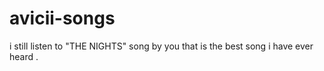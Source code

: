 # avicii-songs
i still listen to "THE NIGHTS" song by you 
that is the best song i have ever heard .


